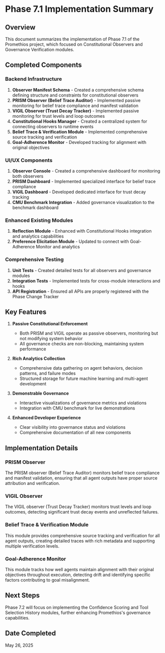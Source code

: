 # Phase 7.1 Implementation Summary

## Overview
This document summarizes the implementation of Phase 7.1 of the Promethios project, which focused on Constitutional Observers and Governance Verification modules.

## Completed Components

### Backend Infrastructure
1. **Observer Manifest Schema** - Created a comprehensive schema defining structure and constraints for constitutional observers
2. **PRISM Observer (Belief Trace Auditor)** - Implemented passive monitoring for belief trace compliance and manifest validation
3. **VIGIL Observer (Trust Decay Tracker)** - Implemented passive monitoring for trust levels and loop outcomes
4. **Constitutional Hooks Manager** - Created a centralized system for connecting observers to runtime events
5. **Belief Trace & Verification Module** - Implemented comprehensive source tracking and verification
6. **Goal-Adherence Monitor** - Developed tracking for alignment with original objectives

### UI/UX Components
1. **Observer Console** - Created a comprehensive dashboard for monitoring both observers
2. **PRISM Dashboard** - Implemented specialized interface for belief trace compliance
3. **VIGIL Dashboard** - Developed dedicated interface for trust decay tracking
4. **CMU Benchmark Integration** - Added governance visualization to the benchmark dashboard

### Enhanced Existing Modules
1. **Reflection Module** - Enhanced with Constitutional Hooks integration and analytics capabilities
2. **Preference Elicitation Module** - Updated to connect with Goal-Adherence Monitor and analytics

### Comprehensive Testing
1. **Unit Tests** - Created detailed tests for all observers and governance modules
2. **Integration Tests** - Implemented tests for cross-module interactions and hooks
3. **API Registration** - Ensured all APIs are properly registered with the Phase Change Tracker

## Key Features

1. **Passive Constitutional Enforcement**
   - Both PRISM and VIGIL operate as passive observers, monitoring but not modifying system behavior
   - All governance checks are non-blocking, maintaining system performance

2. **Rich Analytics Collection**
   - Comprehensive data gathering on agent behaviors, decision patterns, and failure modes
   - Structured storage for future machine learning and multi-agent development

3. **Demonstrable Governance**
   - Interactive visualizations of governance metrics and violations
   - Integration with CMU benchmark for live demonstrations

4. **Enhanced Developer Experience**
   - Clear visibility into governance status and violations
   - Comprehensive documentation of all new components

## Implementation Details

### PRISM Observer
The PRISM observer (Belief Trace Auditor) monitors belief trace compliance and manifest validation, ensuring that all agent outputs have proper source attribution and verification.

### VIGIL Observer
The VIGIL observer (Trust Decay Tracker) monitors trust levels and loop outcomes, detecting significant trust decay events and unreflected failures.

### Belief Trace & Verification Module
This module provides comprehensive source tracking and verification for all agent outputs, creating detailed traces with rich metadata and supporting multiple verification levels.

### Goal-Adherence Monitor
This module tracks how well agents maintain alignment with their original objectives throughout execution, detecting drift and identifying specific factors contributing to goal misalignment.

## Next Steps
Phase 7.2 will focus on implementing the Confidence Scoring and Tool Selection History modules, further enhancing Promethios's governance capabilities.

## Date Completed
May 26, 2025
